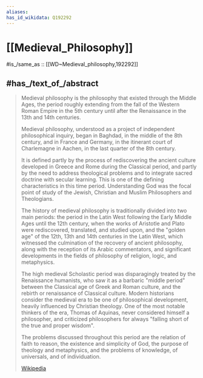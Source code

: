 ```yaml
---
aliases:
has_id_wikidata: Q192292
---
```


# [[Medieval_Philosophy]] 

#is_/same_as :: [[WD~Medieval_philosophy,192292]] 

## #has_/text_of_/abstract 

> Medieval philosophy is the philosophy that existed through the Middle Ages, 
> the period roughly extending from the fall of the Western Roman Empire in the 5th century 
> until after the Renaissance in the 13th and 14th centuries. 
> 
> Medieval philosophy, understood as a project of independent philosophical inquiry, 
> began in Baghdad, in the middle of the 8th century, and in France and Germany, 
> in the itinerant court of Charlemagne in Aachen, in the last quarter of the 8th century. 
> 
> It is defined partly by the process of rediscovering the ancient culture developed in Greece and Rome during the Classical period, and partly by the need to address theological problems and to integrate sacred doctrine with secular learning. This is one of the defining characteristics in this time period. Understanding God was the focal point of study of the Jewish, Christian and Muslim Philosophers and Theologians.
>
> The history of medieval philosophy is traditionally divided into two main periods: the period in the Latin West following the Early Middle Ages until the 12th century, when the works of Aristotle and Plato were rediscovered, translated, and studied upon, and the "golden age" of the 12th, 13th and 14th centuries in the Latin West, which witnessed the culmination of the recovery of ancient philosophy, along with the reception of its Arabic commentators, and significant developments in the fields of philosophy of religion, logic, and metaphysics.
>
> The high medieval Scholastic period was disparagingly treated by the Renaissance humanists, who saw it as a barbaric "middle period" between the Classical age of Greek and Roman culture, and the rebirth or renaissance of Classical culture. Modern historians consider the medieval era to be one of philosophical development, heavily influenced by Christian theology. One of the most notable thinkers of the era, Thomas of Aquinas, never considered himself a philosopher, and criticized philosophers for always "falling short of the true and proper wisdom".
>
> 
>
> The problems discussed throughout this period are the relation of faith to reason, the existence and simplicity of God, the purpose of theology and metaphysics, and the problems of knowledge, of universals, and of individuation.
>
> [Wikipedia](https://en.wikipedia.org/wiki/Medieval%20philosophy) 

